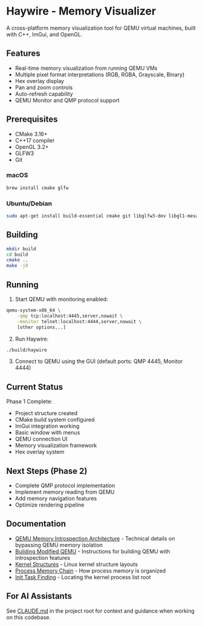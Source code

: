 # Haywire - Memory Visualizer

A cross-platform memory visualization tool for QEMU virtual machines, built with C++, ImGui, and OpenGL.

## Features

- Real-time memory visualization from running QEMU VMs
- Multiple pixel format interpretations (RGB, RGBA, Grayscale, Binary)
- Hex overlay display
- Pan and zoom controls
- Auto-refresh capability
- QEMU Monitor and QMP protocol support

## Prerequisites

- CMake 3.16+
- C++17 compiler
- OpenGL 3.2+
- GLFW3
- Git

### macOS
```bash
brew install cmake glfw
```

### Ubuntu/Debian
```bash
sudo apt-get install build-essential cmake git libglfw3-dev libgl1-mesa-dev
```

## Building

```bash
mkdir build
cd build
cmake ..
make -j8
```

## Running

1. Start QEMU with monitoring enabled:
```bash
qemu-system-x86_64 \
    -qmp tcp:localhost:4445,server,nowait \
    -monitor telnet:localhost:4444,server,nowait \
    [other options...]
```

2. Run Haywire:
```bash
./build/haywire
```

3. Connect to QEMU using the GUI (default ports: QMP 4445, Monitor 4444)

## Current Status

Phase 1 Complete:
- Project structure created
- CMake build system configured
- ImGui integration working
- Basic window with menus
- QEMU connection UI
- Memory visualization framework
- Hex overlay system

## Next Steps (Phase 2)

- Complete QMP protocol implementation
- Implement memory reading from QEMU
- Add memory navigation features
- Optimize rendering pipeline

## Documentation

- [QEMU Memory Introspection Architecture](qemu_memory_introspection.md) - Technical details on bypassing QEMU memory isolation
- [Building Modified QEMU](build_qemu.md) - Instructions for building QEMU with introspection features
- [Kernel Structures](kernel_structs.md) - Linux kernel structure layouts
- [Process Memory Chain](process_memory_chain.md) - How process memory is organized
- [Init Task Finding](init_task_finding.md) - Locating the kernel process list root

## For AI Assistants

See [CLAUDE.md](../CLAUDE.md) in the project root for context and guidance when working on this codebase.